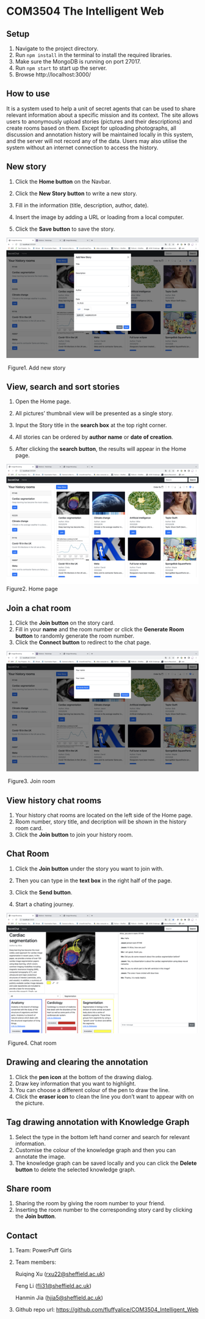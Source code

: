 # COM3504 The Intelligent Web

## Setup

1. Navigate to the project directory.
2. Run `npm install` in the terminal to install the required libraries.
3. Make sure the MongoDB is running on port 27017.
4. Run `npm start` to start up the server.
5. Browse http://localhost:3000/



## How to use

It is a system used to help a unit of secret agents that can be used to share relevant information about a specific mission and its context. The site allows users to anonymously upload stories (pictures and their descriptions) and create rooms based on them. Except for uploading photographs, all discussion and annotation history will be maintained locally in this system, and the server will not record any of the data. Users may also utilise the system without an internet connection to access the history.



## New story

1. Click the **Home button** on the Navbar.

2. Click the **New Story button** to write a new story.

3. Fill in the information (title, description, author, date).

4. Insert the image by adding a URL or loading from a local computer.

5. Click the **Save button** to save the story.

   

![new_story](new_story.png)

​																			Figure1. Add new story





## View, search and sort stories

1. Open the Home page.

2. All pictures’ thumbnail view will be presented as a single story.

3. Input the Story title in the **search box** at the top right corner.

4. All stories can be ordered by **author name** or **date of creation**.

5. After clicking the **search button**, the results will appear in the Home page.

   

![home](home.png)																			Figure2. Home page





## Join a chat room

1. Click the **Join button** on the story card.
2. Fill in your **name** and the room number or click the **Generate Room button** to randomly generate the room number.
3. Click the **Connect button** to redirect to the chat page.

![new_room](new_room.png)                                                                        

​                                                                          Figure3. Join room





## View history chat rooms

1. Your history chat rooms are located on the left side of the Home page.
2. Room number, story title, and decription will be shown in the history room card.
3. Click the **Join button** to join your history room.



## Chat Room

1. Click the **Join button** under the story you want to join with.

2. Then you can type in the **text box** in the right half of the page.

3. Click the **Send button**.

4. Start a chating journey.

   

![chat](chat.png)

​                                                                           Figure4. Chat room





## Drawing and clearing the annotation

1. Click the **pen icon** at the bottom of the drawing dialog.
2. Draw key information that you want to highlight.
3. You can choose a different colour of the pen to draw the line.
4. Click the **eraser icon** to clean the line you don’t want to appear with on the picture.



## Tag drawing annotation with Knowledge Graph

1. Select the type in the bottom left hand corner and search for relevant information.
2. Customise the colour of the knowledge graph and then you can annotate the image.
3. The knowledge graph can be saved locally and you can click the **Delete button** to delete the selected knowledge graph.



## Share room

1. Sharing the room by giving the room number to your friend.
2. Inserting the room number to the corresponding story card by clicking the **Join button**. 



## Contact

1. Team: PowerPuff Girls

2. Team members: 

   Ruiqing Xu ([rxu22@sheffield.ac.uk](mailto:rxu22@sheffield.ac.uk))              

   Feng Li ([fli31@sheffield.ac.uk](mailto:fli31@sheffield.ac.uk))              

   Hanmin Jia ([hjia5@sheffield.ac.uk](mailto:hjia5@sheffield.ac.uk))   

3. Github repo url: https://github.com/fluffyalice/COM3504_Intelligent_Web 